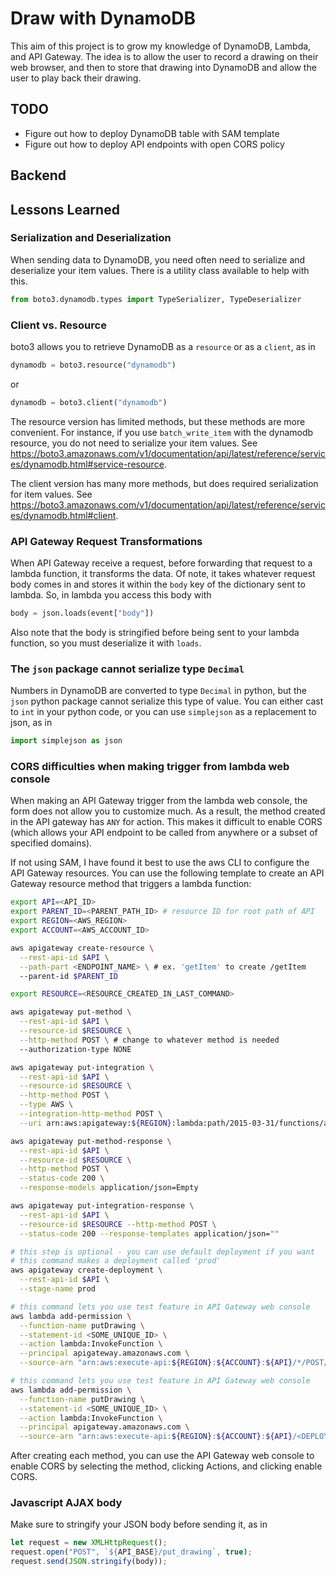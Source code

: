 # Draw with DynamoDB

This aim of this project is to grow my knowledge of DynamoDB, Lambda, and API Gateway. The idea is to allow the user to record a drawing on their web browser, and then to store that drawing into DynamoDB and allow the user to play back their drawing.

## TODO

- Figure out how to deploy DynamoDB table with SAM template
- Figure out how to deploy API endpoints with open CORS policy

## Backend

## Lessons Learned

### Serialization and Deserialization

When sending data to DynamoDB, you need often need to serialize and deserialize your item values. There is a utility class available to help with this.

```python
from boto3.dynamodb.types import TypeSerializer, TypeDeserializer
```

### Client vs. Resource

boto3 allows you to retrieve DynamoDB as a `resource` or as a `client`, as in

```python
dynamodb = boto3.resource("dynamodb")
```

or 

```python
dynamodb = boto3.client("dynamodb")
```

The resource version has limited methods, but these methods are more convenient. For instance, if you use `batch_write_item` with the dynamodb resource, you do not need to serialize your item values. See https://boto3.amazonaws.com/v1/documentation/api/latest/reference/services/dynamodb.html#service-resource.

The client version has many more methods, but does required serialization for item values. See https://boto3.amazonaws.com/v1/documentation/api/latest/reference/services/dynamodb.html#client.

### API Gateway Request Transformations

When API Gateway receive a request, before forwarding that request to a lambda function, it transforms the data. Of note, it takes whatever request body comes in and stores it within the `body` key of the dictionary sent to lambda. So, in lambda you access this body with

```python
body = json.loads(event["body"])
```

Also note that the body is stringified before being sent to your lambda function, so you must deserialize it with `loads`.

### The `json` package cannot serialize type `Decimal`

Numbers in DynamoDB are converted to type `Decimal` in python, but the `json` python package cannot serialize this type of value. You can either cast to `int` in your python code, or you can use `simplejson` as a replacement to json, as in

```python
import simplejson as json
```

### CORS difficulties when making trigger from lambda web console

When making an API Gateway trigger from the lambda web console, the form does not allow you to customize much. As a result, the method created in the API gateway has `ANY` for action. This makes it difficult to enable CORS (which allows your API endpoint to be called from anywhere or a subset of specified domains).

If not using SAM, I have found it best to use the aws CLI to configure the API Gateway resources. You can use the following template to create an API Gateway resource method that triggers a lambda function:

```bash
export API=<API_ID>
export PARENT_ID=<PARENT_PATH_ID> # resource ID for root path of API
export REGION=<AWS_REGION>
export ACCOUNT=<AWS_ACCOUNT_ID>

aws apigateway create-resource \
  --rest-api-id $API \
  --path-part <ENDPOINT_NAME> \ # ex. 'getItem' to create /getItem
  --parent-id $PARENT_ID

export RESOURCE=<RESOURCE_CREATED_IN_LAST_COMMAND>

aws apigateway put-method \
  --rest-api-id $API \
  --resource-id $RESOURCE \
  --http-method POST \ # change to whatever method is needed
  --authorization-type NONE

aws apigateway put-integration \
  --rest-api-id $API \
  --resource-id $RESOURCE \
  --http-method POST \
  --type AWS \
  --integration-http-method POST \
  --uri arn:aws:apigateway:${REGION}:lambda:path/2015-03-31/functions/arn:aws:lambda:${REGION}:${ACCOUNT}:function:<LAMBDA_FUNC_NAME>/invocations

aws apigateway put-method-response \
  --rest-api-id $API \
  --resource-id $RESOURCE \
  --http-method POST \
  --status-code 200 \
  --response-models application/json=Empty

aws apigateway put-integration-response \
  --rest-api-id $API \
  --resource-id $RESOURCE --http-method POST \
  --status-code 200 --response-templates application/json=""

# this step is optional - you can use default deployment if you want
# this command makes a deployment called 'prod'
aws apigateway create-deployment \
  --rest-api-id $API \
  --stage-name prod

# this command lets you use test feature in API Gateway web console
aws lambda add-permission \
  --function-name putDrawing \
  --statement-id <SOME_UNIQUE_ID> \
  --action lambda:InvokeFunction \
  --principal apigateway.amazonaws.com \
  --source-arn "arn:aws:execute-api:${REGION}:${ACCOUNT}:${API}/*/POST/<LAMBDA_FUNC_NAME>"

# this command lets you use test feature in API Gateway web console
aws lambda add-permission \
  --function-name putDrawing \
  --statement-id <SOME_UNIQUE_ID> \
  --action lambda:InvokeFunction \
  --principal apigateway.amazonaws.com \
  --source-arn "arn:aws:execute-api:${REGION}:${ACCOUNT}:${API}/<DEPLOYMENT_NAME>/POST/<LAMBDA_FUNC_NAME>"
```

After creating each method, you can use the API Gateway web console to enable CORS by selecting the method, clicking Actions, and clicking enable CORS.

### Javascript AJAX body

Make sure to stringify your JSON body before sending it, as in

```javascript
let request = new XMLHttpRequest();
request.open("POST", `${API_BASE}/put_drawing`, true);
request.send(JSON.stringify(body));
```